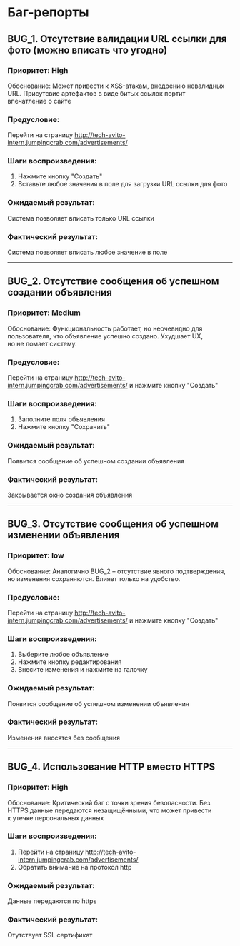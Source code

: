 # Баг-репорты

## BUG_1. Отсутствие валидации URL ссылки для фото (можно вписать что угодно)

### Приоритет: High
Обоснование: Может привести к XSS-атакам, внедрению невалидных URL. Присутсвие артефактов в виде битых ссылок портит<br> 
впечатление о сайте
### Предусловие:
Перейти на страницу http://tech-avito-intern.jumpingcrab.com/advertisements/
### Шаги воспроизведения:
1. Нажмите кнопку "Создать"
2. Вставьте любое значения в поле для загрузки URL ссылки для фото

### Ожидаемый результат:
Система позволяет вписать только URL ссылки

### Фактический результат:  
Система позволяет вписать любое значение в поле

---

## BUG_2. Отсутствие сообщения об успешном создании объявления

### Приоритет: Medium
Обоснование: Функциональность работает, но неочевидно для пользователя, что объявление успешно создано. Ухудшает UX, <br>
но не ломает систему.
### Предусловие:
Перейти на страницу http://tech-avito-intern.jumpingcrab.com/advertisements/ и нажмите кнопку "Создать"

### Шаги воспроизведения:
1. Заполните поля объявления
2. Нажмите кнопку "Сохранить"

### Ожидаемый результат:  
Появится сообщение об успешном создании объявления

### Фактический результат:  
Закрывается окно создания объявления  


---

## BUG_3. Отсутствие сообщения об успешном изменении объявления

### Приоритет: low
Обоснование: Аналогично BUG_2 – отсутствие явного подтверждения, но изменения сохраняются. Влияет только на удобство.

### Предусловие:
Перейти на страницу http://tech-avito-intern.jumpingcrab.com/advertisements/ и нажмите кнопку "Создать"

### Шаги воспроизведения:
1. Выберите любое объявление
2. Нажмите кнопку редактирования
3. Внесите изменения и нажмите на галочку

### Ожидаемый результат:  
Появится сообщение об успешном изменении объявления

### Фактический результат:
Изменения вносятся без сообщения   


---

## BUG_4. Использование HTTP вместо HTTPS

### Приоритет: High
Обоснование: Критический баг с точки зрения безопасности. Без HTTPS данные передаются незащищёнными, что может привести<br> 
к утечке персональных данных


### Шаги воспроизведения:
1. Перейти на страницу http://tech-avito-intern.jumpingcrab.com/advertisements/ 
2. Обратить внимание на протокол http


### Ожидаемый результат:  
Данные передаются по https 

### Фактический результат:
Отутствует SSL сертификат  